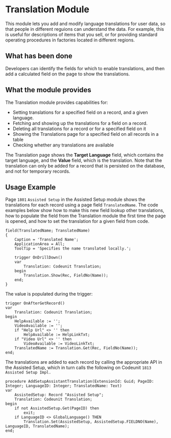 # Translation Module

This module lets you add and modify language translations for user data, so that people in different reguions can understand the data. For example, this is useful for descriptions of items that you sell, or for providing standard operating procedures in factories located in different regions. 

## What has been done

Developers can identify the fields for which to enable translations, and then add a calculated field on the page to show the translations. 


## What the module provides

The Translation module provides capabilities for: 

- Setting translations for a specified field on a record, and a given language. 
- Fetching and showing up the translations for a field on a record. 
- Deleting all translations for a record or for a specified field on it 
- Showing the Translations page for a specified field on all records in a table 
- Checking whether any translations are available  

The Translation page shows the **Target Language** field, which contains the target language, and the **Value** field, which is the translation. Note that the translation can only be added for a record that is persisted on the database, and not for temporary records. 

## Usage Example

Page `1801` `Assisted Setup` in the Assisted Setup module shows the translations for each record using a page field `TranslatedName`. The code examples below show how to make this new field lookup other translations, how to populate the field from the Translation module the first time the page is opened, and how to set the translation for a given field from code. 

```
field(TranslatedName; TranslatedName) 
{ 
	Caption = 'Translated Name'; 
	ApplicationArea = All; 
	ToolTip = 'Specifies the name translated locally.';  

	trigger OnDrillDown() 
	var 
		Translation: Codeunit Translation; 
	begin 
		Translation.Show(Rec, FieldNo(Name)); 
	end; 
}
```

The value is populated during the trigger:

```
trigger OnAfterGetRecord() 
var 
	Translation: Codeunit Translation; 
begin 
	HelpAvailable := ''; 
	VideoAvailable := ''; 
	if "Help Url" <> '' then 
		HelpAvailable := HelpLinkTxt; 
	if "Video Url" <> '' then 
		VideoAvailable := VideoLinkTxt; 
	TranslatedName := Translation.Get(Rec, FieldNo(Name)); 
end;
```

The translations are added to each record by calling the appropriate API in the Assisted Setup, which in turn calls the following on Codeunit `1813` `Assisted Setup Impl.`

```
procedure AddSetupAssistantTranslation(ExtensionId: Guid; PageID: Integer; LanguageID: Integer; TranslatedName: Text) 
var 
	AssistedSetup: Record "Assisted Setup"; 
	Translation: Codeunit Translation; 
begin 
	if not AssistedSetup.Get(PageID) then 
		exit; 
	if LanguageID <> GlobalLanguage() THEN 
		Translation.Set(AssistedSetup, AssistedSetup.FIELDNO(Name), LanguageID, TranslatedName); 
end;
```